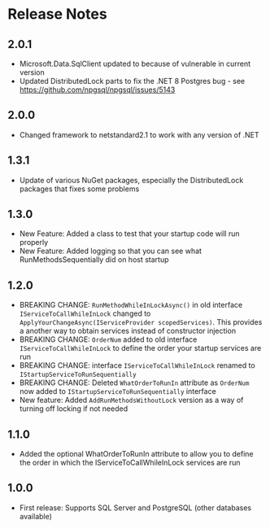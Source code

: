 # Release Notes

## 2.0.1

- Microsoft.Data.SqlClient updated to because of vulnerable in current version
- Updated DistributedLock parts to fix the .NET 8 Postgres bug - see https://github.com/npgsql/npgsql/issues/5143

## 2.0.0

- Changed framework to netstandard2.1 to work with any version of .NET

## 1.3.1 

- Update of various NuGet packages, especially the DistributedLock packages that fixes some problems 

## 1.3.0

- New Feature: Added a class to test that your startup code will run properly
- New Feature: Added logging so that you can see what RunMethodsSequentially did on host startup

## 1.2.0

- BREAKING CHANGE: `RunMethodWhileInLockAsync()` in old interface `IServiceToCallWhileInLock` changed to `ApplyYourChangeAsync(IServiceProvider scopedServices)`. This provides a another way to obtain services instead of constructor injection 
- BREAKING CHANGE: `OrderNum` added to old interface `IServiceToCallWhileInLock` to define the order your startup services are run
- BREAKING CHANGE: interface `IServiceToCallWhileInLock` renamed to `IStartupServiceToRunSequentially`
- BREAKING CHANGE: Deleted `WhatOrderToRunIn` attribute as `OrderNum` now added to `IStartupServiceToRunSequentially` interface
- New feature: Added `AddRunMethodsWithoutLock` version as a way of turning off locking if not needed

## 1.1.0

- Added the optional WhatOrderToRunIn attribute to allow you to define the order in which the IServiceToCallWhileInLock services are run

## 1.0.0

- First release: Supports SQL Server and PostgreSQL (other databases available)